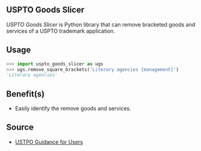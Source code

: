 **USPTO Goods Slicer**
---
_USPTO Goods Slicer_ is Python library that can remove bracketed goods and services of a USPTO trademark application.

Usage
---
```python
>>> import uspto_goods_slicer as ugs
>>> ugs.remove_square_brackets('Literary agencies [management]')
'Literary agencies'
```

Benefit(s)
---
* Easily identify the remove goods and services. 


Source
---
* [USTPO Guidance for Users](https://www.uspto.gov/trademark/guides-and-manuals/guidance-users##Brackets)
